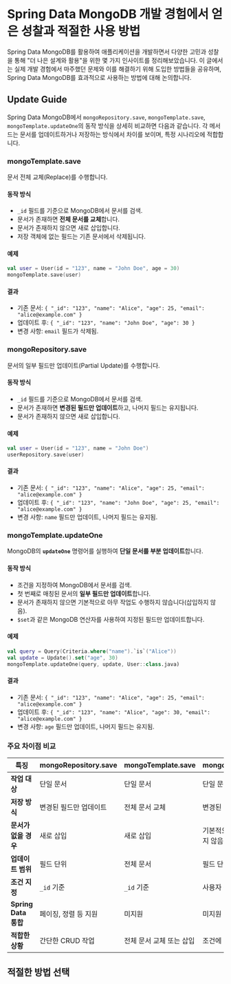 # Spring Data MongoDB 개발 경험에서 얻은 성찰과 적절한 사용 방법

Spring Data MongoDB를 활용하여 애플리케이션을 개발하면서 다양한 고민과 성찰을 통해 "더 나은 설계와 활용"을 위한 몇 가지 인사이트를 정리해보았습니다. 이 글에서는 실제 개발 경험에서 마주했던 문제와 이를 해결하기 위해 도입한 방법들을 공유하며, Spring Data MongoDB를 효과적으로 사용하는 방법에 대해 논의합니다.

## Update Guide

Spring Data MongoDB에서 `mongoRepository.save`, `mongoTemplate.save`, `mongoTemplate.updateOne`의 동작 방식을 상세히 비교하면 다음과 같습니다. 각 메서드는 문서를 업데이트하거나 저장하는 방식에서 차이를 보이며, 특정 시나리오에 적합합니다.

### mongoTemplate.save

문서 전체 교체(Replace)를 수행합니다.

#### 동작 방식

- `_id` 필드를 기준으로 MongoDB에서 문서를 검색.
- 문서가 존재하면 **전체 문서를 교체**합니다.
- 문서가 존재하지 않으면 새로 삽입합니다.
- 저장 객체에 없는 필드는 기존 문서에서 삭제됩니다.

#### 예제

```kotlin
val user = User(id = "123", name = "John Doe", age = 30)
mongoTemplate.save(user)
```

#### 결과

- 기존 문서: `{ "_id": "123", "name": "Alice", "age": 25, "email": "alice@example.com" }`
- 업데이트 후: `{ "_id": "123", "name": "John Doe", "age": 30 }`
- 변경 사항: `email` 필드가 삭제됨.

### mongoRepository.save

문서의 일부 필드만 업데이트(Partial Update)를 수행합니다.

#### 동작 방식

- `_id` 필드를 기준으로 MongoDB에서 문서를 검색.
- 문서가 존재하면 **변경된 필드만 업데이트**하고, 나머지 필드는 유지됩니다.
- 문서가 존재하지 않으면 새로 삽입합니다.

#### 예제

```kotlin
val user = User(id = "123", name = "John Doe")
userRepository.save(user)
```

#### 결과

- 기존 문서: `{ "_id": "123", "name": "Alice", "age": 25, "email": "alice@example.com" }`
- 업데이트 후: `{ "_id": "123", "name": "John Doe", "age": 25, "email": "alice@example.com" }`
- 변경 사항: `name` 필드만 업데이트, 나머지 필드는 유지됨.

### mongoTemplate.updateOne

MongoDB의 **`updateOne`** 명령어를 실행하여 **단일 문서를 부분 업데이트**합니다.

#### 동작 방식

- 조건을 지정하여 MongoDB에서 문서를 검색.
- 첫 번째로 매칭된 문서의 **일부 필드만 업데이트**합니다.
- 문서가 존재하지 않으면 기본적으로 아무 작업도 수행하지 않습니다(삽입하지 않음).
- `$set`과 같은 MongoDB 연산자를 사용하여 지정된 필드만 업데이트합니다.

#### 예제

```kotlin
val query = Query(Criteria.where("name").`is`("Alice"))
val update = Update().set("age", 30)
mongoTemplate.updateOne(query, update, User::class.java)
```

#### 결과

- 기존 문서: `{ "_id": "123", "name": "Alice", "age": 25, "email": "alice@example.com" }`
- 업데이트 후: `{ "_id": "123", "name": "Alice", "age": 30, "email": "alice@example.com" }`
- 변경 사항: `age` 필드만 업데이트, 나머지 필드는 유지됨.

### 주요 차이점 비교

| **특징**             | **mongoRepository.save** | **mongoTemplate.save** | **mongoTemplate.updateOne** |
|--------------------|--------------------------|------------------------|-----------------------------|
| **작업 대상**          | 단일 문서                    | 단일 문서                  | 단일 문서                       |
| **저장 방식**          | 변경된 필드만 업데이트             | 전체 문서 교체               | 변경된 필드만 업데이트                |
| **문서가 없을 경우**      | 새로 삽입                    | 새로 삽입                  | 기본적으로 아무 작업도 수행하지 않음        |
| **업데이트 범위**        | 필드 단위                    | 전체 문서                  | 필드 단위                       |
| **조건 지정**          | `_id` 기준                 | `_id` 기준               | 사용자 정의 쿼리                   |
| **Spring Data 통합** | 페이징, 정렬 등 지원             | 미지원                    | 미지원                         |
| **적합한 상황**         | 간단한 CRUD 작업              | 전체 문서 교체 또는 삽입         | 조건에 맞는 단일 문서 필드 수정          |

## 적절한 방법 선택

